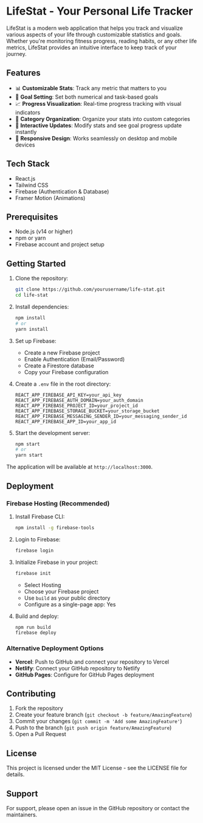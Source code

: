 # LifeStat - Your Personal Life Tracker

LifeStat is a modern web application that helps you track and visualize various aspects of your life through customizable statistics and goals. Whether you're monitoring fitness progress, reading habits, or any other life metrics, LifeStat provides an intuitive interface to keep track of your journey.

## Features

- 📊 **Customizable Stats**: Track any metric that matters to you
- 🎯 **Goal Setting**: Set both numerical and task-based goals
- 📈 **Progress Visualization**: Real-time progress tracking with visual indicators
- 📁 **Category Organization**: Organize your stats into custom categories
- 🔄 **Interactive Updates**: Modify stats and see goal progress update instantly
- 📱 **Responsive Design**: Works seamlessly on desktop and mobile devices

## Tech Stack

- React.js
- Tailwind CSS
- Firebase (Authentication & Database)
- Framer Motion (Animations)

## Prerequisites

- Node.js (v14 or higher)
- npm or yarn
- Firebase account and project setup

## Getting Started

1. Clone the repository:
   ```bash
   git clone https://github.com/yourusername/life-stat.git
   cd life-stat
   ```

2. Install dependencies:
   ```bash
   npm install
   # or
   yarn install
   ```

3. Set up Firebase:
   - Create a new Firebase project
   - Enable Authentication (Email/Password)
   - Create a Firestore database
   - Copy your Firebase configuration

4. Create a `.env` file in the root directory:
   ```
   REACT_APP_FIREBASE_API_KEY=your_api_key
   REACT_APP_FIREBASE_AUTH_DOMAIN=your_auth_domain
   REACT_APP_FIREBASE_PROJECT_ID=your_project_id
   REACT_APP_FIREBASE_STORAGE_BUCKET=your_storage_bucket
   REACT_APP_FIREBASE_MESSAGING_SENDER_ID=your_messaging_sender_id
   REACT_APP_FIREBASE_APP_ID=your_app_id
   ```

5. Start the development server:
   ```bash
   npm start
   # or
   yarn start
   ```

The application will be available at `http://localhost:3000`.

## Deployment

### Firebase Hosting (Recommended)

1. Install Firebase CLI:
   ```bash
   npm install -g firebase-tools
   ```

2. Login to Firebase:
   ```bash
   firebase login
   ```

3. Initialize Firebase in your project:
   ```bash
   firebase init
   ```
   - Select Hosting
   - Choose your Firebase project
   - Use `build` as your public directory
   - Configure as a single-page app: Yes

4. Build and deploy:
   ```bash
   npm run build
   firebase deploy
   ```

### Alternative Deployment Options

- **Vercel**: Push to GitHub and connect your repository to Vercel
- **Netlify**: Connect your GitHub repository to Netlify
- **GitHub Pages**: Configure for GitHub Pages deployment

## Contributing

1. Fork the repository
2. Create your feature branch (`git checkout -b feature/AmazingFeature`)
3. Commit your changes (`git commit -m 'Add some AmazingFeature'`)
4. Push to the branch (`git push origin feature/AmazingFeature`)
5. Open a Pull Request

## License

This project is licensed under the MIT License - see the LICENSE file for details.

## Support

For support, please open an issue in the GitHub repository or contact the maintainers.
